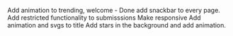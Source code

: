 Add animation to trending, welcome - Done
add snackbar to every page.
Add restricted functionality to submisssions
Make responsive
Add animation and svgs to title
Add stars in the background and add animation.
